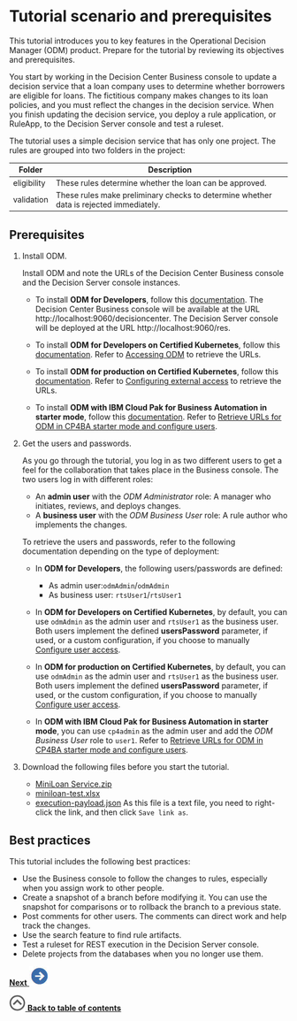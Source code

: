 # Tutorial scenario and prerequisites

This tutorial introduces you to key features in the Operational Decision Manager (ODM) product. Prepare for the tutorial by reviewing its objectives and prerequisites.

You start by working in the Decision Center Business console to update a decision service that a loan company uses to determine whether borrowers are eligible for loans. The fictitious company makes changes to its loan policies, and you must reflect the changes in the decision service. When you finish updating the decision service, you deploy a rule application, or RuleApp, to the Decision Server console and test a ruleset.

The tutorial uses a simple decision service that has only one project. The rules are grouped into two folders in the project:

|Folder|Description|
|------|-----------|
|eligibility|These rules determine whether the loan can be approved.|
|validation|These rules make preliminary checks to determine whether data is rejected immediately.|

## Prerequisites

1. Install ODM.

    Install ODM and note the URLs of the Decision Center Business console and the Decision Server console instances.

    - To install **ODM for Developers**, follow this [documentation](https://hub.docker.com/r/ibmcom/odm/).
    The Decision Center Business console will be available at the URL http://localhost:9060/decisioncenter. The Decision Server console will be deployed at the URL http://localhost:9060/res.

    - To install **ODM for Developers on Certified Kubernetes**, follow this [documentation](https://artifacthub.io/packages/helm/ibm-odm-charts/ibm-odm-dev/22.2.0#installing-the-chart).
    Refer to [Accessing ODM](https://artifacthub.io/packages/helm/ibm-odm-charts/ibm-odm-dev/22.2.0#accessing-odm) to retrieve the URLs.

    * To install **ODM for production on Certified Kubernetes**, follow this [documentation](https://ibmdocs-test.dcs.ibm.com/docs/en/odm/8.12.0?topic=production-installing-helm-release-odm).
    Refer to [Configuring external access](https://www.ibm.com/docs/en/odm/8.11.1?topic=production-configuring-external-access) to retrieve the URLs.

    * To install **ODM with IBM Cloud Pak for Business Automation in starter mode**, follow this [documentation](https://www.ibm.com/docs/en/cloud-paks/cp-biz-automation/22.0.2?topic=deployments-installing-cp4ba-multi-pattern-starter-deployment).
    Refer to [Retrieve URLs for ODM in CP4BA starter mode and configure users](../topics/tut_icp_gs_odm_cp4ba_prereqs.md).

2. Get the users and passwords.

    As you go through the tutorial, you log in as two different users to get a feel for the collaboration that takes place in the Business console. The two users log in with different roles:

      -   An **admin user** with the *ODM Administrator* role: A manager who initiates, reviews, and deploys changes.
      -   A **business user** with the *ODM Business User* role: A rule author who implements the changes.

    To retrieve the users and passwords, refer to the following documentation depending on the type of deployment:

    * In **ODM for Developers**, the following users/passwords are defined:
      * As admin user:`odmAdmin`/`odmAdmin`
      * As business user: `rtsUser1`/`rtsUser1`

    * In **ODM for Developers on Certified Kubernetes**, by default, you can use `odmAdmin` as the admin user and `rtsUser1` as the business user.
    Both users implement the defined **usersPassword** parameter, if used, or a custom configuration, if you choose to manually [Configure user access](https://artifacthub.io/packages/helm/ibm-odm-charts/ibm-odm-dev/22.2.0#configuring-user-access).

    * In **ODM for production on Certified Kubernetes**, by default, you can use `odmAdmin` as the admin user and `rtsUser1` as the business user.
    Both users implement the defined **usersPassword** parameter, if used, or the custom configuration, if you choose to manually [Configure user access](https://www.ibm.com/docs/en/odm/8.11.1?topic=production-configuring-user-access).

    * In **ODM with IBM Cloud Pak for Business Automation in starter mode**, you can use `cp4admin` as the admin user and add the *ODM Business User* role to `user1`.
    Refer to [Retrieve URLs for ODM in CP4BA starter mode and configure users](../topics/tut_icp_gs_odm_cp4ba_prereqs.md).

3. Download the following files before you start the tutorial.

    - [MiniLoan Service.zip](../../Miniloan%20Service.zip?raw=1)
    - [miniloan-test.xlsx](../../miniloan-test.xlsx?raw=1)
    - [execution-payload.json](../../execution-payload.json?raw=1)
      As this file is a text file, you need to right-click the link, and then click `Save link as`.

## Best practices

This tutorial includes the following best practices:

-   Use the Business console to follow the changes to rules, especially when you assign work to other people.
-   Create a snapshot of a branch before modifying it. You can use the snapshot for comparisons or to rollback the branch to a previous state.
-   Post comments for other users. The comments can direct work and help track the changes.
-   Use the search feature to find rule artifacts.
-   Test a ruleset for REST execution in the Decision Server console.
-   Delete projects from the databases when you no longer use them.

[**Next** ![Next icon](../images/next.jpg)](../topics/tut_icp_gs_evaluate_changes_lsn.md)

[![](../images/home.jpg) **Back to table of contents**](../../README.md)
